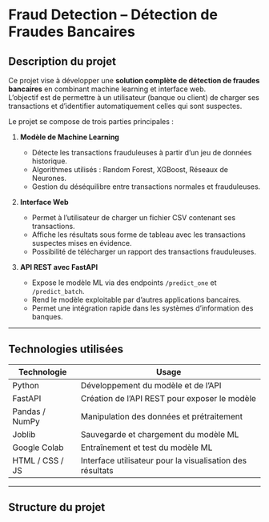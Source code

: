 # Fraud Detection – Détection de Fraudes Bancaires

## Description du projet
Ce projet vise à développer une **solution complète de détection de fraudes bancaires** en combinant machine learning et interface web.  
L’objectif est de permettre à un utilisateur (banque ou client) de charger ses transactions et d’identifier automatiquement celles qui sont suspectes.

Le projet se compose de trois parties principales :  
1. **Modèle de Machine Learning**  
   - Détecte les transactions frauduleuses à partir d’un jeu de données historique.
   - Algorithmes utilisés : Random Forest, XGBoost, Réseaux de Neurones.
   - Gestion du déséquilibre entre transactions normales et frauduleuses.

2. **Interface Web**  
   - Permet à l’utilisateur de charger un fichier CSV contenant ses transactions.
   - Affiche les résultats sous forme de tableau avec les transactions suspectes mises en évidence.
   - Possibilité de télécharger un rapport des transactions frauduleuses.

3. **API REST avec FastAPI**  
   - Expose le modèle ML via des endpoints `/predict_one` et `/predict_batch`.
   - Rend le modèle exploitable par d’autres applications bancaires.
   - Permet une intégration rapide dans les systèmes d’information des banques.

---

## Technologies utilisées
| Technologie | Usage |
|-------------|-------|
| Python      | Développement du modèle et de l’API |
| FastAPI     | Création de l’API REST pour exposer le modèle |
| Pandas / NumPy | Manipulation des données et prétraitement |
| Joblib      | Sauvegarde et chargement du modèle ML |
| Google Colab | Entraînement et test du modèle ML |
| HTML / CSS / JS | Interface utilisateur pour la visualisation des résultats |

---

## Structure du projet
